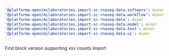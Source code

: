 ```yaml
---
'@platforma-open/milaboratories.import-sc-rnaseq-data.software': minor
'@platforma-open/milaboratories.import-sc-rnaseq-data.workflow': minor
'@platforma-open/milaboratories.import-sc-rnaseq-data': minor
'@platforma-open/milaboratories.import-sc-rnaseq-data.model': minor
'@platforma-open/milaboratories.import-sc-rnaseq-data.test': minor
'@platforma-open/milaboratories.import-sc-rnaseq-data.ui': minor
---
```


First block version supporting xsv counts import
